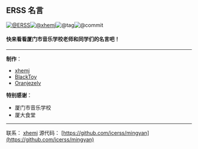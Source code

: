 ## ERSS 名言

[![@ERSS](https://badgen.net/badge/icon/ERSS?icon=bitcoin-lightning&amp;label)](https://github.com/icerss/mingyan)[![@xhemj](https://badgen.net/badge/icon/xhemj/mingyan?icon=github&amp;label)](https://github.com/xhemj)![@tag](https://badgen.net/github/tag/xhemj/mingyan)![@commit](https://badgen.net/github/last-commit/xhemj/mingyan)

#### 快来看看厦门市音乐学校老师和同学们的名言吧！
---
**制作**：
- [xhemj](https://space.bilibili.com/226208916)
- [BlackToy](https://space.bilibili.com/337073401)
- [Oranjezelv](https://space.bilibili.com/368095014)

**特别感谢**：
- 厦门市音乐学校
- 厦大食堂
---
联系：
[xhemj](./?mail=xhemj_service---126.com)
源代码：
[https://github.com/icerss/mingyan](https://github.com/icerss/mingyan)
